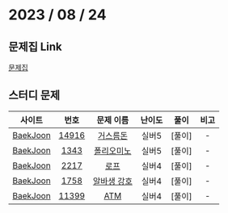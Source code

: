 # 2023 / 08 / 24

## 문제집 Link

[문제집](https://github.com/tony9402/baekjoon/tree/main/greedy)

## 스터디 문제

|                사이트                |                      번호                      |                     문제 이름                      | 난이도 |                          풀이                          | 비고 |
| :----------------------------------: | :--------------------------------------------: | :------------------------------------------------: | :----: | :----------------------------------------------------: | :--: |
| [BaekJoon](https://www.acmicpc.net/) | [14916](https://www.acmicpc.net/problem/14916) | [거스름돈](https://www.acmicpc.net/problem/14916)  | 실버5  | [풀이] |  -   |
| [BaekJoon](https://www.acmicpc.net/) |  [1343](https://www.acmicpc.net/problem/1343)  | [폴리오미노](https://www.acmicpc.net/problem/1343) | 실버5  |    [풀이]    |  -   |
| [BaekJoon](https://www.acmicpc.net/) |  [2217](https://www.acmicpc.net/problem/2217)  |   [로프](https://www.acmicpc.net/problem/2217)   | 실버4  |  [풀이]  |  -   |
| [BaekJoon](https://www.acmicpc.net/) |  [1758](https://www.acmicpc.net/problem/1758)  | [알바생 강호](https://www.acmicpc.net/problem/1758)  | 실버4  | [풀이]|  -   |
| [BaekJoon](https://www.acmicpc.net/) | [11399](https://www.acmicpc.net/problem/11399) |  [ATM](https://www.acmicpc.net/problem/11399)   | 실버4  |  [풀이] |  -   |
